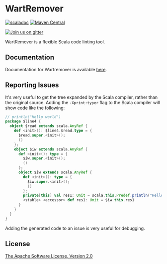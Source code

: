 # WartRemover

[![scaladoc](https://javadoc.io/badge2/org.wartremover/wartremover_2.13/javadoc.svg)](https://javadoc.io/doc/org.wartremover/wartremover_2.13/latest/org/wartremover/warts/index.html)
[![Maven Central](https://img.shields.io/maven-central/v/org.wartremover/wartremover_2.13?label=Maven%20Central&color=%236DBE42)](https://search.maven.org/search?q=g:%22org.wartremover%22%20AND%20a:%22wartremover_2.13%22)

[![Join us on gitter](http://badges.gitter.im/wartremover/Lobby.svg)](https://gitter.im/wartremover/Lobby)

WartRemover is a flexible Scala code linting tool.

## Documentation

Documentation for Wartremover is available [here](https://www.wartremover.org).

## Reporting Issues

It's very useful to get the tree expanded by the Scala compiler,
rather than the original source. Adding the `-Xprint:typer` flag to
the Scala compiler will show code like the following:

```scala
// println("Hello world")
package $line4 {
  object $read extends scala.AnyRef {
    def <init>(): $line4.$read.type = {
      $read.super.<init>();
      ()
    };
    object $iw extends scala.AnyRef {
      def <init>(): type = {
        $iw.super.<init>();
        ()
      };
      object $iw extends scala.AnyRef {
        def <init>(): type = {
          $iw.super.<init>();
          ()
        };
        private[this] val res1: Unit = scala.this.Predef.println("Hello world");
        <stable> <accessor> def res1: Unit = $iw.this.res1
      }
    }
  }
}
```

Adding the generated code to an issue is very useful for debugging.

## License

[The Apache Software License, Version 2.0](http://www.apache.org/licenses/LICENSE-2.0.txt)
